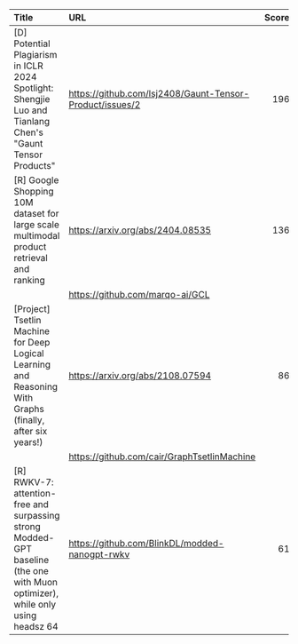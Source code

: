 | Title                                                                                                                          | URL                                                      |   Score | Date                |
|:-------------------------------------------------------------------------------------------------------------------------------|:---------------------------------------------------------|--------:|:--------------------|
| [D] Potential Plagiarism in ICLR 2024 Spotlight: Shengjie Luo and Tianlang Chen's "Gaunt Tensor Products"                      | https://github.com/lsj2408/Gaunt-Tensor-Product/issues/2 |     196 | 2024-10-21 14:52:17 |
| [R] Google Shopping 10M dataset for large scale multimodal product retrieval and ranking                                       | https://arxiv.org/abs/2404.08535                         |     136 | 2024-10-20 21:51:41 |
|                                                                                                                                | https://github.com/marqo-ai/GCL                          |         |                     |
| [Project] Tsetlin Machine for Deep Logical Learning and Reasoning With Graphs (finally, after six years!)                      | https://arxiv.org/abs/2108.07594                         |      86 | 2024-10-19 09:48:27 |
|                                                                                                                                | https://github.com/cair/GraphTsetlinMachine              |         |                     |
| [R] RWKV-7: attention-free and surpassing strong Modded-GPT baseline (the one with Muon optimizer), while only using headsz 64 | https://github.com/BlinkDL/modded-nanogpt-rwkv           |      61 | 2024-10-21 14:18:19 |